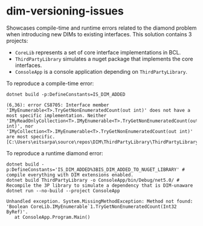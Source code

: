 # dim-versioning-issues

Showcases compile-time and runtime errors related to the diamond problem when introducing new DIMs to existing interfaces.
This solution contains 3 projects:

* `CoreLib` represents a set of core interface implementations in BCL.
* `ThirdPartyLibrary` simulates a nuget package that implements the core interfaces.
* `ConsoleApp` is a console application depending on `ThirdPartyLibrary`.

To reproduce a compile-time error:
```
dotnet build -p:DefineConstants=IS_DIM_ADDED

(6,36): error CS8705: Interface member 'IMyEnumerable<T>.TryGetNonEnumeratedCount(out int)' does not have a most specific implementation. Neither 'IMyReadOnlyCollection<T>.IMyEnumerable<T>.TryGetNonEnumeratedCount(out int)', nor 'IMyCollection<T>.IMyEnumerable<T>.TryGetNonEnumeratedCount(out int)' are most specific. [C:\Users\eitsarpa\source\repos\DIM\ThirdPartyLibrary\ThirdPartyLibrary.csproj]
```
To reproduce a runtime diamond error:
```
dotnet build -p:DefineConstants='IS_DIM_ADDED%3BIS_DIM_ADDED_TO_NUGET_LIBRARY' # compile everything with DIM extensions enabled.
dotnet build ThirdPartyLibrary -o ConsoleApp/bin/Debug/net5.0/ # Recompile the 3P library to simulate a dependency that is DIM-unaware
dotnet run --no-build --project ConsoleApp

Unhandled exception. System.MissingMethodException: Method not found: 'Boolean CoreLib.IMyEnumerable`1.TryGetNonEnumeratedCount(Int32 ByRef)'.
   at ConsoleApp.Program.Main()
```
